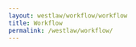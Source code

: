 ```yaml
---
layout: westlaw/workflow/workflow
title: Workflow
permalink: /westlaw/workflow/
---
```


<!--- This child document initializes the page in Jekyll. -->
